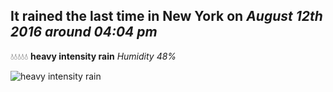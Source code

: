 ## It rained the last time in New York on *August 12th 2016 around 04:04 pm*
💧💧💧💧💧  **heavy intensity rain** *Humidity 48%*

![heavy intensity rain](http://openweathermap.org/img/w/10d.png)

